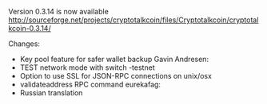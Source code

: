 Version 0.3.14 is now available
http://sourceforge.net/projects/cryptotalkcoin/files/Cryptotalkcoin/cryptotalkcoin-0.3.14/

Changes:
* Key pool feature for safer wallet backup
Gavin Andresen:
* TEST network mode with switch -testnet
* Option to use SSL for JSON-RPC connections on unix/osx
* validateaddress RPC command
eurekafag:
* Russian translation
